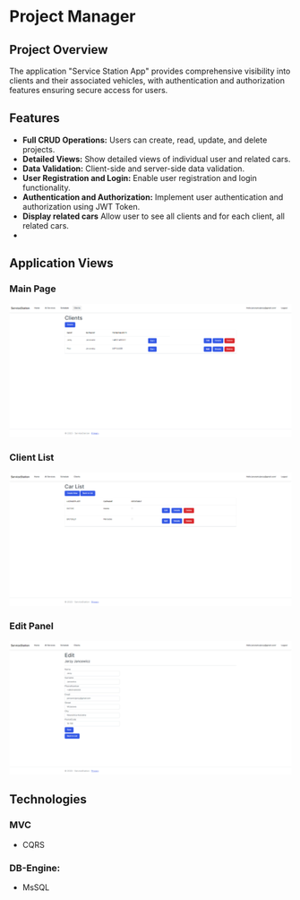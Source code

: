 # Project Manager

## Project Overview

The application "Service Station App" provides comprehensive visibility into clients and their associated vehicles, with authentication and authorization features ensuring secure access for users.
## Features

- **Full CRUD Operations:** Users can create, read, update, and delete projects.
- **Detailed Views:** Show detailed views of individual user and related cars.
- **Data Validation:** Client-side and server-side data validation.
- **User Registration and Login:** Enable user registration and login functionality.
- **Authentication and Authorization:** Implement user authentication and authorization using JWT Token.
- **Display related cars** Allow user to see all clients and for each client, all related cars.
- 
## Application Views
### Main Page
![Main Page](photos/Main.png)
### Client List
![Dashboard](photos/Cars.png)
### Edit Panel
![Register](photos/Edit.png)

## Technologies

### MVC
- CQRS 

### DB-Engine:
- MsSQL
